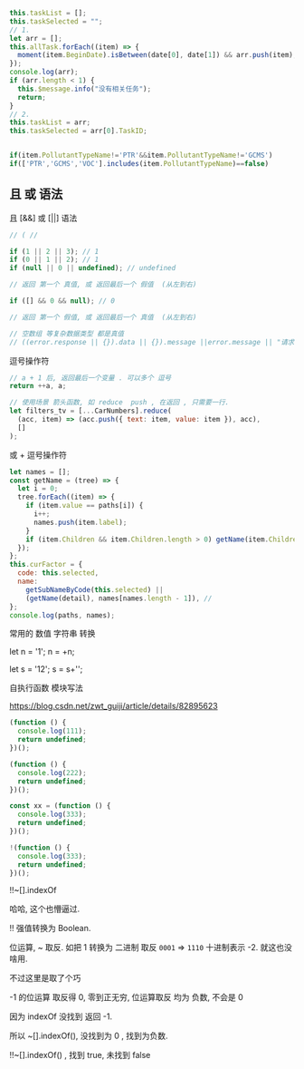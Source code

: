 ```js
this.taskList = [];
this.taskSelected = "";
// 1.
let arr = [];
this.allTask.forEach((item) => {
  moment(item.BeginDate).isBetween(date[0], date[1]) && arr.push(item);
});
console.log(arr);
if (arr.length < 1) {
  this.$message.info("没有相关任务");
  return;
}
// 2.
this.taskList = arr;
this.taskSelected = arr[0].TaskID;
```

```js

if(item.PollutantTypeName!='PTR'&&item.PollutantTypeName!='GCMS')
if(['PTR','GCMS','VOC'].includes(item.PollutantTypeName)==false)


```

## 且 或 语法

且 [&&] 或 [||] 语法

```js
// ( //

if (1 || 2 || 3); // 1
if (0 || 1 || 2); // 1
if (null || 0 || undefined); // undefined

// 返回 第一个 真值, 或 返回最后一个 假值  (从左到右)

if ([] && 0 && null); // 0

// 返回 第一个 假值, 或 返回最后一个 真值  (从左到右)

// 空数组 等复杂数据类型 都是真值
// ((error.response || {}).data || {}).message ||error.message || "请求出现错误，请稍后再试" //
```

逗号操作符

```js
// a + 1 后, 返回最后一个变量 . 可以多个 逗号
return ++a, a;

// 使用场景 箭头函数, 如 reduce  push , 在返回 , 只需要一行.
let filters_tv = [...CarNumbers].reduce(
  (acc, item) => (acc.push({ text: item, value: item }), acc),
  []
);
```

或 + 逗号操作符

```js
let names = [];
const getName = (tree) => {
  let i = 0;
  tree.forEach((item) => {
    if (item.value == paths[i]) {
      i++;
      names.push(item.label);
    }
    if (item.Children && item.Children.length > 0) getName(item.Children);
  });
};
this.curFactor = {
  code: this.selected,
  name:
    getSubNameByCode(this.selected) ||
    (getName(detail), names[names.length - 1]), //
};
console.log(paths, names);
```

常用的 数值 字符串 转换

let n = '1';
n = +n;

let s = '12';
s = s+'';

自执行函数 模块写法

https://blog.csdn.net/zwt_guiji/article/details/82895623

```js
(function () {
  console.log(111);
  return undefined;
})();

(function () {
  console.log(222);
  return undefined;
})();

const xx = (function () {
  console.log(333);
  return undefined;
})();

!(function () {
  console.log(333);
  return undefined;
})();
```

!!~[].indexOf

哈哈, 这个也懵逼过.

!! 强值转换为 Boolean.

位运算, ~ 取反. 如把 1 转换为 二进制 取反 `0001` => `1110` 十进制表示 -2. 就这也没啥用.

不过这里是取了个巧

-1 的位运算 取反得 0, 零到正无穷, 位运算取反 均为 负数, 不会是 0

因为 indexOf 没找到 返回 -1.

所以 ~[].indexOf(), 没找到为 0 , 找到为负数.

!!~[].indexOf() , 找到 true, 未找到 false
